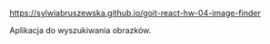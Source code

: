 https://sylwiabruszewska.github.io/goit-react-hw-04-image-finder

Aplikacja do wyszukiwania obrazków.
